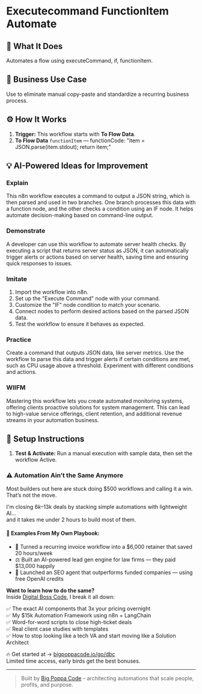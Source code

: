 # Executecommand FunctionItem Automate
  ## 🚀 What It Does
  Automates a flow using executeCommand, if, functionItem.
  
  ## 💼 Business Use Case
  Use to eliminate manual copy-paste and standardize a recurring business process.
  
  ## ⚙️ How It Works
  1. **Trigger:** This workflow starts with **To Flow Data**.
  2. **To Flow Data** `functionItem` — functionCode: "item = JSON.parse(item.stdout);
return item;"
  
  ## 💡 AI-Powered Ideas for Improvement
  ### Explain
This n8n workflow executes a command to output a JSON string, which is then parsed and used in two branches. One branch processes this data with a function node, and the other checks a condition using an IF node. It helps automate decision-making based on command-line output.

### Demonstrate
A developer can use this workflow to automate server health checks. By executing a script that returns server status as JSON, it can automatically trigger alerts or actions based on server health, saving time and ensuring quick responses to issues.

### Imitate
1. Import the workflow into n8n.
2. Set up the "Execute Command" node with your command.
3. Customize the "IF" node condition to match your scenario.
4. Connect nodes to perform desired actions based on the parsed JSON data.
5. Test the workflow to ensure it behaves as expected.

### Practice
Create a command that outputs JSON data, like server metrics. Use the workflow to parse this data and trigger alerts if certain conditions are met, such as CPU usage above a threshold. Experiment with different conditions and actions.

### WIIFM
Mastering this workflow lets you create automated monitoring systems, offering clients proactive solutions for system management. This can lead to high-value service offerings, client retention, and additional revenue streams in your automation business.
  
  ## 🔧 Setup Instructions
  1. **Test & Activate:** Run a manual execution with sample data, then set the workflow Active.
  
### ⚠️ Automation Ain’t the Same Anymore

Most builders out here are stuck doing $500 workflows and calling it a win.  
That’s not the move.  

I'm closing $6k–$13k deals by stacking simple automations with lightweight AI...  
and it takes me under 2 hours to build most of them.

#### 🧠 Examples From My Own Playbook:
- 🔁 Turned a recurring invoice workflow into a $6,000 retainer that saved 20 hours/week  
- ⚖️ Built an AI-powered lead gen engine for law firms — they paid $13,000 happily  
- 🚀 Launched an SEO agent that outperforms funded companies — using free OpenAI credits  

**Want to learn how to do the same?**  
Inside [Digital Boss Code](https://bigpoppacode.io/go/dbc), I break it all down:

✅ The exact AI components that 3x your pricing overnight  
✅ My $15k Automation Framework using n8n + LangChain  
✅ Word-for-word scripts to close high-ticket deals  
✅ Real client case studies with templates  
✅ How to stop looking like a tech VA and start moving like a Solution Architect  

🔥 Get started at → [bigpoppacode.io/go/dbc](https://bigpoppacode.io/go/dbc)  
Limited time access, early birds get the best bonuses.

---
> Built by [Big Poppa Code](https://bigpoppacode.io) – architecting automations that scale people, profits, and purpose.
  